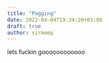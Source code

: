 ```yaml
---
title: "Pogging"
date: 2022-04-04T19:34:20+01:00
draft: true
author: sirmeep
---
```


lets fuckin goooooooooooo